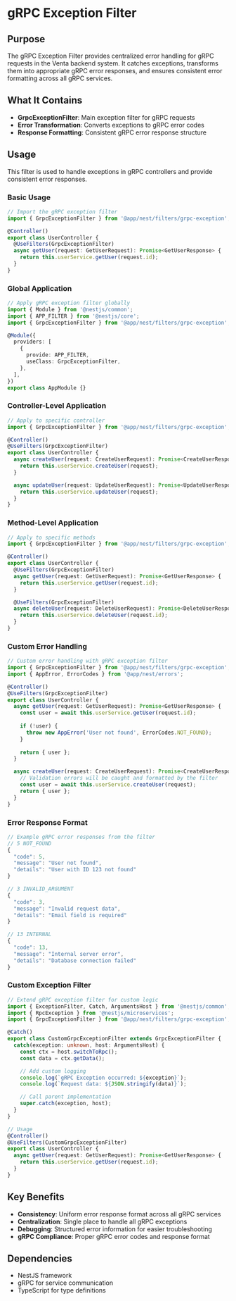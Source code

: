 # gRPC Exception Filter

## Purpose

The gRPC Exception Filter provides centralized error handling for gRPC requests in the Venta backend system. It catches exceptions, transforms them into appropriate gRPC error responses, and ensures consistent error formatting across all gRPC services.

## What It Contains

- **GrpcExceptionFilter**: Main exception filter for gRPC requests
- **Error Transformation**: Converts exceptions to gRPC error codes
- **Response Formatting**: Consistent gRPC error response structure

## Usage

This filter is used to handle exceptions in gRPC controllers and provide consistent error responses.

### Basic Usage
```typescript
// Import the gRPC exception filter
import { GrpcExceptionFilter } from '@app/nest/filters/grpc-exception';

@Controller()
export class UserController {
  @UseFilters(GrpcExceptionFilter)
  async getUser(request: GetUserRequest): Promise<GetUserResponse> {
    return this.userService.getUser(request.id);
  }
}
```

### Global Application
```typescript
// Apply gRPC exception filter globally
import { Module } from '@nestjs/common';
import { APP_FILTER } from '@nestjs/core';
import { GrpcExceptionFilter } from '@app/nest/filters/grpc-exception';

@Module({
  providers: [
    {
      provide: APP_FILTER,
      useClass: GrpcExceptionFilter,
    },
  ],
})
export class AppModule {}
```

### Controller-Level Application
```typescript
// Apply to specific controller
import { GrpcExceptionFilter } from '@app/nest/filters/grpc-exception';

@Controller()
@UseFilters(GrpcExceptionFilter)
export class UserController {
  async createUser(request: CreateUserRequest): Promise<CreateUserResponse> {
    return this.userService.createUser(request);
  }

  async updateUser(request: UpdateUserRequest): Promise<UpdateUserResponse> {
    return this.userService.updateUser(request);
  }
}
```

### Method-Level Application
```typescript
// Apply to specific methods
import { GrpcExceptionFilter } from '@app/nest/filters/grpc-exception';

@Controller()
export class UserController {
  @UseFilters(GrpcExceptionFilter)
  async getUser(request: GetUserRequest): Promise<GetUserResponse> {
    return this.userService.getUser(request.id);
  }

  @UseFilters(GrpcExceptionFilter)
  async deleteUser(request: DeleteUserRequest): Promise<DeleteUserResponse> {
    return this.userService.deleteUser(request.id);
  }
}
```

### Custom Error Handling
```typescript
// Custom error handling with gRPC exception filter
import { GrpcExceptionFilter } from '@app/nest/filters/grpc-exception';
import { AppError, ErrorCodes } from '@app/nest/errors';

@Controller()
@UseFilters(GrpcExceptionFilter)
export class UserController {
  async getUser(request: GetUserRequest): Promise<GetUserResponse> {
    const user = await this.userService.getUser(request.id);
    
    if (!user) {
      throw new AppError('User not found', ErrorCodes.NOT_FOUND);
    }
    
    return { user };
  }

  async createUser(request: CreateUserRequest): Promise<CreateUserResponse> {
    // Validation errors will be caught and formatted by the filter
    const user = await this.userService.createUser(request);
    return { user };
  }
}
```

### Error Response Format
```typescript
// Example gRPC error responses from the filter
// 5 NOT_FOUND
{
  "code": 5,
  "message": "User not found",
  "details": "User with ID 123 not found"
}

// 3 INVALID_ARGUMENT
{
  "code": 3,
  "message": "Invalid request data",
  "details": "Email field is required"
}

// 13 INTERNAL
{
  "code": 13,
  "message": "Internal server error",
  "details": "Database connection failed"
}
```

### Custom Exception Filter
```typescript
// Extend gRPC exception filter for custom logic
import { ExceptionFilter, Catch, ArgumentsHost } from '@nestjs/common';
import { RpcException } from '@nestjs/microservices';
import { GrpcExceptionFilter } from '@app/nest/filters/grpc-exception';

@Catch()
export class CustomGrpcExceptionFilter extends GrpcExceptionFilter {
  catch(exception: unknown, host: ArgumentsHost) {
    const ctx = host.switchToRpc();
    const data = ctx.getData();

    // Add custom logging
    console.log(`gRPC Exception occurred: ${exception}`);
    console.log(`Request data: ${JSON.stringify(data)}`);

    // Call parent implementation
    super.catch(exception, host);
  }
}

// Usage
@Controller()
@UseFilters(CustomGrpcExceptionFilter)
export class UserController {
  async getUser(request: GetUserRequest): Promise<GetUserResponse> {
    return this.userService.getUser(request.id);
  }
}
```

## Key Benefits

- **Consistency**: Uniform error response format across all gRPC services
- **Centralization**: Single place to handle all gRPC exceptions
- **Debugging**: Structured error information for easier troubleshooting
- **gRPC Compliance**: Proper gRPC error codes and response format

## Dependencies

- NestJS framework
- gRPC for service communication
- TypeScript for type definitions 